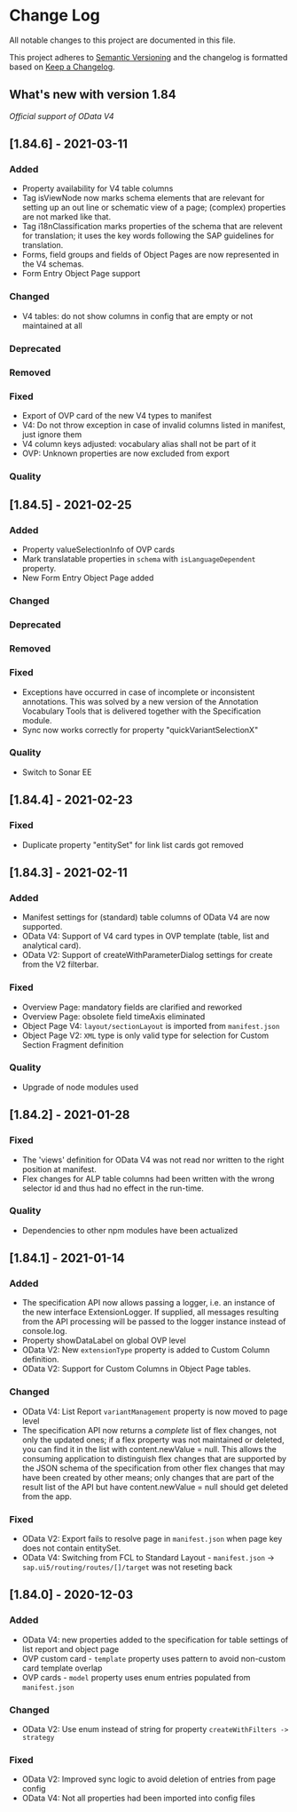 # Change Log

All notable changes to this project are documented in this file.

This project adheres to [Semantic Versioning](http://semver.org/) and the changelog is formatted based on [Keep a Changelog](http://keepachangelog.com/).

## What's new with version 1.84

*Official support of OData V4*

## [1.84.6] - 2021-03-11

### Added

- Property availability for V4 table columns
- Tag isViewNode now marks schema elements that are relevant for setting up an out line or schematic view of a page; (complex) properties are not marked like that.
- Tag i18nClassification marks properties of the schema that are relevent for translation; it uses the key words following the SAP guidelines for translation.
- Forms, field groups and fields of Object Pages are now represented in the V4 schemas.
- Form Entry Object Page support

### Changed

- V4 tables: do not show columns in config that are empty or not maintained at all

### Deprecated

### Removed

### Fixed

- Export of OVP card of the new V4 types to manifest
- V4: Do not throw exception in case of invalid columns listed in manifest, just ignore them
- V4 column keys adjusted: vocabulary alias shall not be part of it
- OVP: Unknown properties are now excluded from export

### Quality

## [1.84.5] - 2021-02-25

### Added

- Property valueSelectionInfo of OVP cards
- Mark translatable properties in `schema` with `isLanguageDependent` property.
- New Form Entry Object Page added

### Changed

### Deprecated

### Removed

### Fixed

- Exceptions have occurred in case of incomplete or inconsistent annotations. This was solved by a new version of the Annotation Vocabulary Tools that is delivered together with the Specification module.
- Sync now works correctly for property "quickVariantSelectionX"

### Quality

- Switch to Sonar EE

## [1.84.4] - 2021-02-23

### Fixed

- Duplicate property "entitySet" for link list cards got removed

## [1.84.3] - 2021-02-11

### Added

- Manifest settings for (standard) table columns of OData V4 are now supported.
- OData V4: Support of V4 card types in OVP template (table, list and analytical card).
- OData V2: Support of createWithParameterDialog settings for create from the V2 filterbar.

### Fixed

- Overview Page: mandatory fields are clarified and reworked
- Overview Page: obsolete field timeAxis eliminated
- Object Page V4: `layout/sectionLayout` is imported from `manifest.json`
- Object Page V2: `XML` type is only valid type for selection for Custom Section Fragment definition

### Quality

- Upgrade of node modules used

## [1.84.2] - 2021-01-28

### Fixed

- The 'views' definition for OData V4 was not read nor written to the right position at manifest.
- Flex changes for ALP table columns had been written with the wrong selector id and thus had no effect in the run-time.

### Quality

- Dependencies to other npm modules have been actualized

## [1.84.1] - 2021-01-14

### Added

- The specification API now allows passing a logger, i.e. an instance of the new interface ExtensionLogger.
If supplied, all messages resulting from the API processing will be passed to the logger instance instead of console.log.
- Property showDataLabel on global OVP level
- OData V2: New `extensionType` property is added to Custom Column definition.
- OData V2: Support for Custom Columns in Object Page tables.

### Changed

- OData V4: List Report `variantManagement` property is now moved to page level
- The specification API now returns a _complete_ list of flex changes, not only the updated ones; if a flex property was not maintained or deleted, you can find it in the list with content.newValue = null. This allows the consuming application to distinguish flex changes that are supported by the JSON schema of the specification from other flex changes that may have been created by other means; only changes that are part of the result list of the API but have content.newValue = null should get deleted from the app.

### Fixed

- OData V2: Export fails to resolve page in `manifest.json` when page key does not contain entitySet.
- OData V4: Switching from FCL to Standard Layout - `manifest.json` -> `sap.ui5/routing/routes/[]/target` was not reseting back

## [1.84.0] - 2020-12-03

### Added

- OData V4: new properties added to the specification for table settings of list report and object page
- OVP custom card - `template` property uses pattern to avoid non-custom card template overlap
- OVP cards - `model` property uses enum entries populated from `manifest.json`

### Changed

- OData V2: Use enum instead of string for property `createWithFilters -> strategy`

### Fixed

- OData V2: Improved sync logic to avoid deletion of entries from page config
- OData V4: Not all properties had been imported into config files
